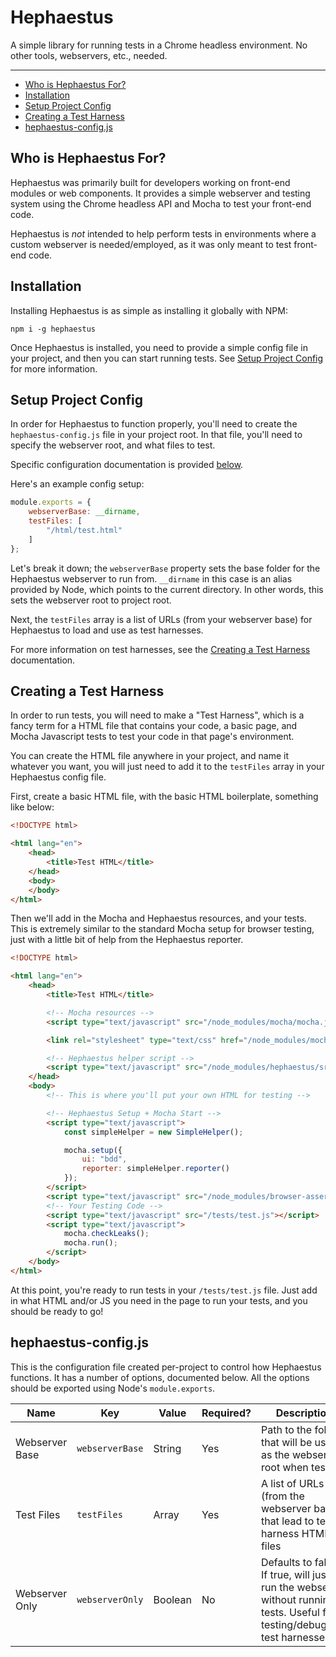 # Hephaestus

A simple library for running tests in a Chrome headless environment. No other
tools, webservers, etc., needed.

---

  - [Who is Hephaestus For?](#who-is-hephaestus-for)
  - [Installation](#installation)
  - [Setup Project Config](#setup-project-config)
  - [Creating a Test Harness](#creating-a-test-harness)
  - [hephaestus-config.js](#hephaestus-configjs)

## Who is Hephaestus For?

Hephaestus was primarily built for developers working on front-end modules or
web components. It provides a simple webserver and testing system using the
Chrome headless API and Mocha to test your front-end code.

Hephaestus is *not* intended to help perform tests in environments where a
custom webserver is needed/employed, as it was only meant to test front-end
code.

## Installation

Installing Hephaestus is as simple as installing it globally with NPM:

```CLI
npm i -g hephaestus
```

Once Hephaestus is installed, you need to provide a simple config file in your
project, and then you can start running tests. See
[Setup Project Config](#setup-project-config) for more information.

## Setup Project Config

In order for Hephaestus to function properly, you'll need to create the
`hephaestus-config.js` file in your project root. In that file, you'll need to
specify the webserver root, and what files to test.

Specific configuration documentation is provided [below](#hephaestus-configjs).

Here's an example config setup:

```Javascript
module.exports = {
    webserverBase: __dirname,
    testFiles: [
        "/html/test.html"
    ]
};
```

Let's break it down; the `webserverBase` property sets the base folder for the
Hephaestus webserver to run from. `__dirname` in this case is an alias provided
by Node, which points to the current directory. In other words, this sets the
webserver root to project root.

Next, the `testFiles` array is a list of URLs (from your webserver base) for
Hephaestus to load and use as test harnesses.

For more information on test harnesses, see the
[Creating a Test Harness](#creating-a-test-harness) documentation.

## Creating a Test Harness

In order to run tests, you will need to make a "Test Harness", which is a fancy
term for a HTML file that contains your code, a basic page, and Mocha Javascript
tests to test your code in that page's environment.

You can create the HTML file anywhere in your project, and name it whatever you
want, you will just need to add it to the `testFiles` array in your Hephaestus
config file.

First, create a basic HTML file, with the basic HTML boilerplate, something like
below:

```HTML
<!DOCTYPE html>

<html lang="en">
    <head>
        <title>Test HTML</title>
    </head>
    <body>
    </body>
</html>
```

Then we'll add in the Mocha and Hephaestus resources, and your tests. This is
extremely similar to the standard Mocha setup for browser testing, just with a
little bit of help from the Hephaestus reporter.

```HTML
<!DOCTYPE html>

<html lang="en">
    <head>
        <title>Test HTML</title>

        <!-- Mocha resources -->
        <script type="text/javascript" src="/node_modules/mocha/mocha.js"></script>

        <link rel="stylesheet" type="text/css" href="/node_modules/mocha/mocha.css" />

        <!-- Hephaestus helper script -->
        <script type="text/javascript" src="/node_modules/hephaestus/src/SimpleHelper/SimpleHelper.js"></script>
    </head>
    <body>
        <!-- This is where you'll put your own HTML for testing -->

        <!-- Hephaestus Setup + Mocha Start -->
        <script type="text/javascript">
            const simpleHelper = new SimpleHelper();

            mocha.setup({
                ui: "bdd",
                reporter: simpleHelper.reporter()
            });
        </script>
        <script type="text/javascript" src="/node_modules/browser-assert/lib/assert.js"></script>
        <!-- Your Testing Code -->
        <script type="text/javascript" src="/tests/test.js"></script>
        <script type="text/javascript">
            mocha.checkLeaks();
            mocha.run();
        </script>
    </body>
</html>
```

At this point, you're ready to run tests in your `/tests/test.js` file. Just
add in what HTML and/or JS you need in the page to run your tests, and you
should be ready to go!

## hephaestus-config.js

This is the configuration file created per-project to control how Hephaestus
functions. It has a number of options, documented below. All the options should
be exported using Node's `module.exports`.

| Name | Key | Value | Required? | Description |
| ---- | --- | ----- | --------- | ----------- |
| Webserver Base | `webserverBase` | String | Yes | Path to the folder that will be used as the webserver root when testing. |
| Test Files | `testFiles` | Array<String> | Yes | A list of URLs (from the webserver base) that lead to test harness HTML files |
| Webserver Only | `webserverOnly` | Boolean | No | Defaults to false. If true, will just run the webserver without running tests. Useful for testing/debugging test harnesses |
